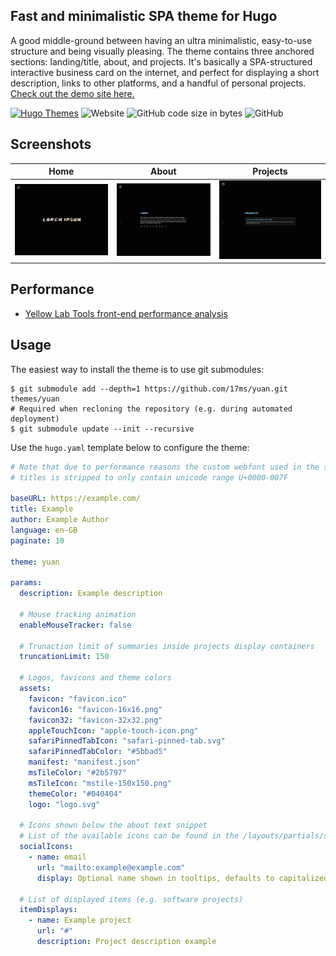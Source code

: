 ## Fast and minimalistic SPA theme for Hugo

A good middle-ground between having an ultra minimalistic, easy-to-use structure and being visually pleasing. The theme contains three anchored sections: landing/title, about, and projects. It's basically a SPA-structured interactive business card on the internet, and perfect for displaying a short description, links to other platforms, and a handful of personal projects. [Check out the demo site here.](https://17ms.github.io/yuan/)

[![Hugo Themes](https://img.shields.io/badge/Hugo--Themes-@yuan-f5429b)](#) ![Website](https://img.shields.io/website?up_message=online&down_message=offline&url=https%3A%2F%2F17ms.github.io%2Fyuan%2F) ![GitHub code size in bytes](https://img.shields.io/github/languages/code-size/17ms/yuan) ![GitHub](https://img.shields.io/github/license/17ms/yuan)

## Screenshots

| Home | About | Projects |
| :-: | :-: | :-: |
| ![](/images/home-screen.png) | ![](/images/about-screen.png/) | ![](/images/projects-screen.png/) |

## Performance

- [Yellow Lab Tools front-end performance analysis](https://yellowlab.tools/result/gpauyycoc9)

## Usage

The easiest way to install the theme is to use git submodules:

```shell
$ git submodule add --depth=1 https://github.com/17ms/yuan.git themes/yuan
# Required when recloning the repository (e.g. during automated deployment)
$ git submodule update --init --recursive
```

Use the `hugo.yaml` template below to configure the theme:

```yaml
# Note that due to performance reasons the custom webfont used in the site's
# titles is stripped to only contain unicode range U+0000-007F

baseURL: https://example.com/
title: Example
author: Example Author
language: en-GB
paginate: 10

theme: yuan

params:
  description: Example description

  # Mouse tracking animation
  enableMouseTracker: false

  # Trunaction limit of summaries inside projects display containers
  truncationLimit: 150

  # Logos, favicons and theme colors
  assets:
    favicon: "favicon.ico"
    favicon16: "favicon-16x16.png"
    favicon32: "favicon-32x32.png"
    appleTouchIcon: "apple-touch-icon.png"
    safariPinnedTabIcon: "safari-pinned-tab.svg"
    safariPinnedTabColor: "#5bbad5"
    manifest: "manifest.json"
    msTileColor: "#2b5797"
    msTileIcon: "mstile-150x150.png"
    themeColor: "#040404"
    logo: "logo.svg"

  # Icons shown below the about text snippet
  # List of the available icons can be found in the /layouts/partials/svg.html file
  socialIcons:
    - name: email
      url: "mailto:example@example.com"
      display: Optional name shown in tooltips, defaults to capitalized name

  # List of displayed items (e.g. software projects)
  itemDisplays:
    - name: Example project
      url: "#"
      description: Project description example
```
